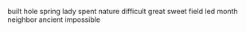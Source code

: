 built hole spring lady spent nature difficult great sweet field led month neighbor ancient impossible
